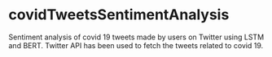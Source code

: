 # covidTweetsSentimentAnalysis
Sentiment analysis of covid 19 tweets made by users on Twitter using LSTM and BERT. Twitter API has been used to fetch the tweets related to covid 19.
